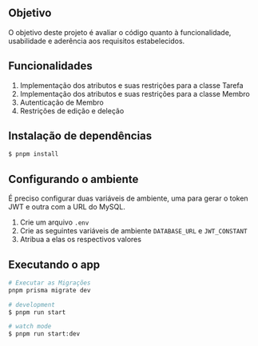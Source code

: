 ## Objetivo

O objetivo deste projeto é avaliar o código quanto à funcionalidade, usabilidade e aderência aos requisitos estabelecidos.

## Funcionalidades
1. Implementação dos atributos e suas restrições para a classe Tarefa
2.  Implementação dos atributos e suas restrições para a classe Membro
3. Autenticação de Membro
4. Restrições de edição e deleção

## Instalação de dependências

```bash
$ pnpm install
```

## Configurando o ambiente

É preciso configurar duas variáveis de ambiente, uma para gerar o token JWT e outra com a URL do MySQL.

1. Crie um arquivo `.env`
2. Crie as seguintes variáveis de ambiente ```DATABASE_URL``` e ```JWT_CONSTANT```
3. Atribua a elas os respectivos valores

## Executando o app

```bash
# Executar as Migrações
pnpm prisma migrate dev

# development
$ pnpm run start

# watch mode
$ pnpm run start:dev
```
